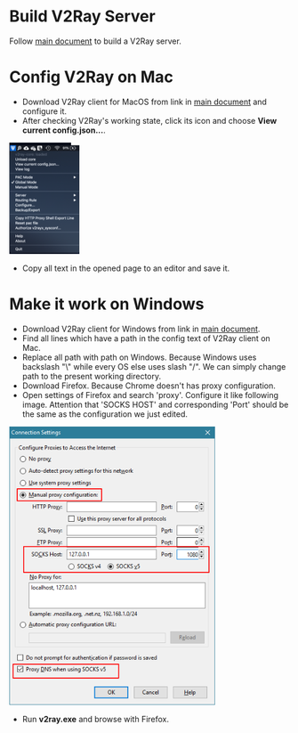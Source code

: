 # Build V2Ray Server
Follow [main document] to build a V2Ray server.
# Config V2Ray on Mac
* Download V2Ray client for MacOS from link in [main document] and configure it.
* After checking V2Ray's working state, click its icon and choose **View current config.json...**.

<img src="/assets/images/click_v2ray_icon_on_mac.png" alt="Cick V2Ray icon on Mac" height="200"/>

* Copy all text in the opened page to an editor and save it.
# Make it work on Windows
* Download V2Ray client for Windows from link in [main document].
* Find all lines which have a path in the config text of V2Ray client on Mac.
* Replace all path with path on Windows. Because Windows uses backslash "\\" while every OS else uses slash "/". We can simply change path to the present working directory.
* Download Firefox. Because Chrome doesn't has proxy configuration.
* Open settings of Firefox and search 'proxy'. Configure it like following image. Attention that 'SOCKS HOST' and corresponding 'Port' should be the same as the configuration we just edited.

<img src="/assets/images/firefox_proxy_setting.png" alt="Set Firefox proxy" height="500"/>

* Run **v2ray.exe** and browse with Firefox.

[main document]: https://github.com/Alvin9999/new-pac/wiki/%E8%87%AA%E5%BB%BAv2ray%E6%9C%8D%E5%8A%A1%E5%99%A8%E6%95%99%E7%A8%8B
